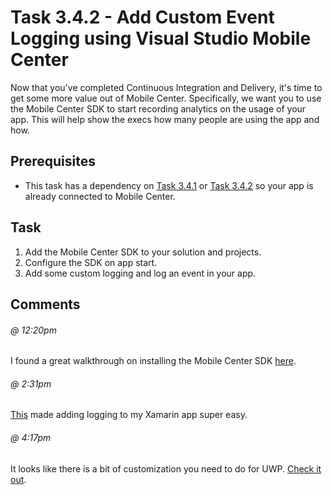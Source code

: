 # Task 3.4.2 - Add Custom Event Logging using Visual Studio Mobile Center

Now that you've completed Continuous Integration and Delivery, it's time to get some more value out of Mobile Center.  Specifically, we want you to use the Mobile Center SDK to start recording analytics on the usage of your app.  This will help show the execs how many people are using the app and how.

## Prerequisites 

* This task has a dependency on [Task 3.4.1][341] or [Task 3.4.2][342] so your app is already connected to Mobile Center.

## Task 

1.  Add the Mobile Center SDK to your solution and projects.
2.  Configure the SDK on app start.
3.  Add some custom logging and log an event in your app.

## Comments

###### @ 12:20pm
I found a great walkthrough on installing the Mobile Center SDK [here](https://docs.microsoft.com/en-us/mobile-center/sdk/getting-started/xamarin).

###### @ 2:31pm
[This](https://docs.microsoft.com/en-us/mobile-center/sdk/analytics/xamarin) made adding logging to my Xamarin app super easy.

###### @ 4:17pm
It looks like there is a bit of customization you need to do for UWP.  [Check it out](https://docs.microsoft.com/en-us/mobile-center/sdk/analytics/uwp).


[341]: /stories/3/341_CICD_WindowsApp.md
[342]: /stories/3/342_CICD_AndroidApp.md